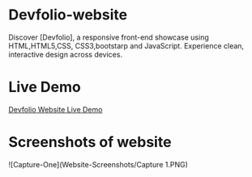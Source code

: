 # Devfolio-website
Discover [Devfolio], a responsive front-end showcase using HTML,HTML5,CSS, CSS3,bootstarp and JavaScript. Experience clean, interactive design across devices.
# Live Demo
[Devfolio Website Live Demo](https://menna-elsallamy.github.io/Devfolio-website/)
# Screenshots of website
![Capture-One](Website-Screenshots/Capture 1.PNG)

